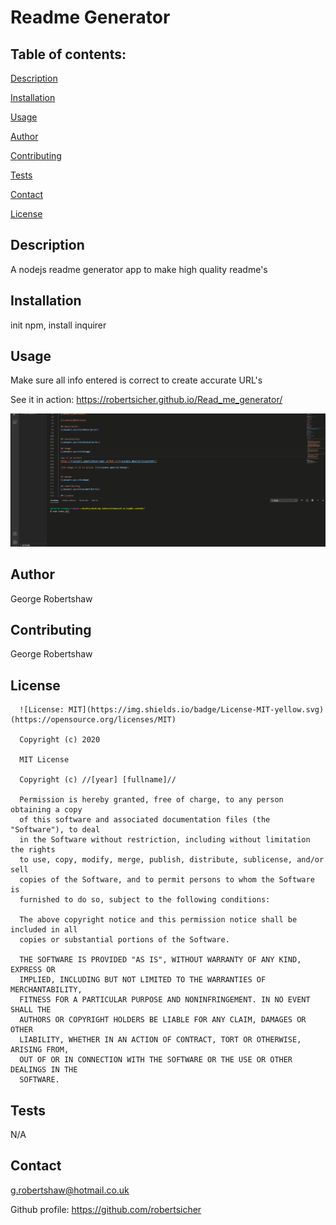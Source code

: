 
  # Readme Generator


  ## Table of contents:
  
  [Description](##description)
  
  [Installation](##installation)
  
  [Usage](##usage)
  
  [Author](##author)
  
  [Contributing](##contributing)
  
  [Tests](##tests)
  
  [Contact](##contact)

  [License](##license)
  
  ## Description
  A nodejs readme generator app to make high quality readme's
  
  
  ## Installation 
  init npm, install inquirer 
  
  ## Usage
  Make sure all info entered is correct to create accurate URL's
  
  See it in action:
  https://robertsicher.github.io/Read_me_generator/
  
  ![An image of it in action ](./app-image.gif)
  
  
  ## Author
  George Robertshaw
  
  ## Contributing
  George Robertshaw

  ## License
  
      ![License: MIT](https://img.shields.io/badge/License-MIT-yellow.svg)(https://opensource.org/licenses/MIT) 
    
      Copyright (c) 2020
    
      MIT License

      Copyright (c) //[year] [fullname]//
      
      Permission is hereby granted, free of charge, to any person obtaining a copy
      of this software and associated documentation files (the "Software"), to deal
      in the Software without restriction, including without limitation the rights
      to use, copy, modify, merge, publish, distribute, sublicense, and/or sell
      copies of the Software, and to permit persons to whom the Software is
      furnished to do so, subject to the following conditions:
      
      The above copyright notice and this permission notice shall be included in all
      copies or substantial portions of the Software.
      
      THE SOFTWARE IS PROVIDED "AS IS", WITHOUT WARRANTY OF ANY KIND, EXPRESS OR
      IMPLIED, INCLUDING BUT NOT LIMITED TO THE WARRANTIES OF MERCHANTABILITY,
      FITNESS FOR A PARTICULAR PURPOSE AND NONINFRINGEMENT. IN NO EVENT SHALL THE
      AUTHORS OR COPYRIGHT HOLDERS BE LIABLE FOR ANY CLAIM, DAMAGES OR OTHER
      LIABILITY, WHETHER IN AN ACTION OF CONTRACT, TORT OR OTHERWISE, ARISING FROM,
      OUT OF OR IN CONNECTION WITH THE SOFTWARE OR THE USE OR OTHER DEALINGS IN THE
      SOFTWARE.

  ## Tests 
  N/A
  
  
  ## Contact 
  g.robertshaw@hotmail.co.uk

  Github profile: 
  https://github.com/robertsicher
 
  